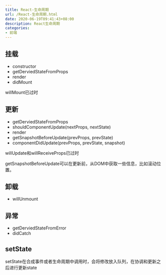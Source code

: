 ```yaml
---
title: React-生命周期
url: /React-生命周期.html
date: 2020-06-19T09:41:43+08:00
description: React生命周期
categories:
- 前端
---
```


## 挂载

- constructor
- getDerviedStateFromProps
- render
- didMount

willMount已过时

## 更新

- getDerviedStateFromProps
- shouldComponentUpdate(nextProps, nextState)
- render
- getSnapshotBeforeUpdate(prevProps, prevState)
- componentDidUpdate(prevProps, prevState, snapshot)

willUpdate和willReceiveProps已过时

getSnapshotBeforeUpdate可以在更新前，从DOM中获取一些信息，比如滚动位置。

## 卸载

- willUnmount

## 异常

- getDerviedStateFromError
- didCatch

## setState

setState在合成事件或者生命周期中调用时，会将修改放入队列，在协调和更新之后进行更新state